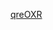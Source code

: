 <p data-height="265" data-theme-id="0" data-slug-hash="qreOXR" data-default-tab="js,result" data-user="walkingtree" data-embed-version="2" data-pen-title="Grids13Locked WithPlugin" class="codepen"><a href="http://codepen.io/walkingtree/pen/qreOXR/">qreOXR</a></p>
